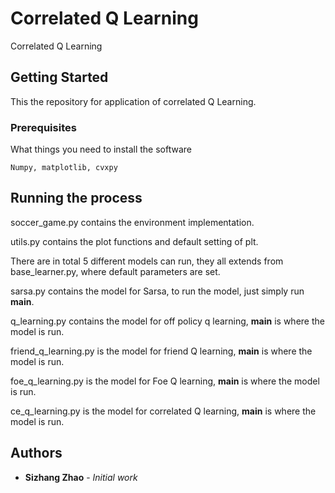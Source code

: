 # Correlated Q Learning

Correlated Q Learning

## Getting Started

This the repository for application of correlated Q Learning.

### Prerequisites

What things you need to install the software

```
Numpy, matplotlib, cvxpy
```


## Running the process
soccer_game.py contains the environment implementation.

utils.py contains the plot functions and default setting of plt.

There are in total 5 different models can run, they all extends from base_learner.py, where default parameters are set.

sarsa.py contains the model for Sarsa, to run the model, just simply run __main__.

q_learning.py contains the model for off policy q learning, __main__ is where the model is run.

friend_q_learning.py is the model for friend Q learning, __main__ is where the model is run.

foe_q_learning.py is the model for Foe Q learning, __main__ is where the model is run.

ce_q_learning.py is the model for correlated Q learning, __main__ is where the model is run.

## Authors

* **Sizhang Zhao** - *Initial work* 



